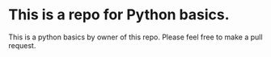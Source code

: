 # This is a repo for Python basics.

This is a python basics by owner of this repo. 
Please feel free to make a pull request.
